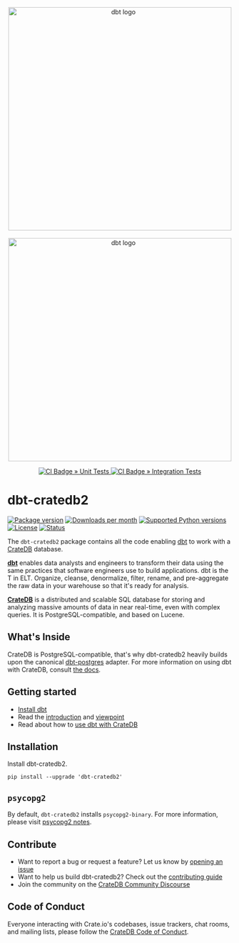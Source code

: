 <p align="center">
  <img src="https://raw.githubusercontent.com/dbt-labs/dbt/ec7dee39f793aa4f7dd3dae37282cc87664813e4/etc/dbt-logo-full.svg" alt="dbt logo" width="500"/>
  <br/><br/>
  <img src="https://github.com/user-attachments/assets/70485bb9-9809-46ce-a189-858676780b2b" alt="dbt logo" width="500"/>
</p>
<p align="center">
  <a href="https://github.com/crate/dbt-cratedb2/actions/workflows/unit-tests.yml">
    <img src="https://github.com/crate/dbt-cratedb2/actions/workflows/unit-tests.yml/badge.svg?event=push" alt="CI Badge » Unit Tests"/>
  </a>
  <a href="https://github.com/crate/dbt-cratedb2/actions/workflows/integration-tests.yml">
    <img src="https://github.com/crate/dbt-cratedb2/actions/workflows/integration-tests.yml/badge.svg?event=push" alt="CI Badge » Integration Tests"/>
  </a>
</p>

# dbt-cratedb2

[![Package version][badge-package-version]][project-pypi]
[![Downloads per month][badge-downloads-per-month]][project-downloads]
[![Supported Python versions][badge-python-versions]][project-pypi]
[![License][badge-license]][project-license]
[![Status][badge-status]][project-pypi]

The `dbt-cratedb2` package contains all the code enabling [dbt] to work with a
[CrateDB] database.

**[dbt]** enables data analysts and engineers to transform their data using the
same practices that software engineers use to build applications.
dbt is the T in ELT. Organize, cleanse, denormalize, filter, rename, and
pre-aggregate the raw data in your warehouse so that it's ready for analysis.

**[CrateDB]** is a distributed and scalable SQL database for storing and
analyzing massive amounts of data in near real-time, even with complex queries.
It is PostgreSQL-compatible, and based on Lucene.

## What's Inside

CrateDB is PostgreSQL-compatible, that's why dbt-cratedb2
heavily builds upon the canonical [dbt-postgres] adapter.
For more information on using dbt with CrateDB,
consult [the docs].

## Getting started

- [Install dbt](https://docs.getdbt.com/docs/core/installation-overview)
- Read the [introduction](https://docs.getdbt.com/docs/introduction/) and
  [viewpoint](https://docs.getdbt.com/community/resources/viewpoint)
- Read about how to [use dbt with CrateDB]

## Installation
Install dbt-cratedb2.
```shell
pip install --upgrade 'dbt-cratedb2'
```

## `psycopg2`
By default, `dbt-cratedb2` installs `psycopg2-binary`.
For more information, please visit [psycopg2 notes].

## Contribute

- Want to report a bug or request a feature? Let us know by [opening an issue]
- Want to help us build dbt-cratedb2? Check out the [contributing guide]
- Join the community on the [CrateDB Community Discourse]

## Code of Conduct

Everyone interacting with Crate.io's codebases, issue trackers, chat rooms, and
mailing lists, please follow the [CrateDB Code of Conduct].


[contributing guide]: https://github.com/crate/dbt-cratedb2/blob/main/CONTRIBUTING.md
[CrateDB]: https://github.com/crate/crate
[CrateDB Code of Conduct]: https://github.com/crate/crate/blob/master/CODE_OF_CONDUCT.md
[CrateDB Community Discourse]: https://community.cratedb.com/
[dbt]: https://www.getdbt.com/
[dbt-postgres]: https://github.com/dbt-labs/dbt-postgres
[opening an issue]: https://github.com/crate/dbt-cratedb2/issues/new
[psycopg2 notes]: https://github.com/crate/dbt-cratedb2/blob/genesis/docs/psycopg2.md
[the docs]: https://docs.getdbt.com/docs/core/connect-data-platform/cratedb-setup
[use dbt with CrateDB]: https://cratedb.com/docs/guide/integrate/dbt/

[badge-downloads-per-month]: https://pepy.tech/badge/dbt-cratedb2/month
[badge-license]: https://img.shields.io/github/license/crate/dbt-cratedb2.svg
[badge-package-version]: https://img.shields.io/pypi/v/dbt-cratedb2.svg
[badge-python-versions]: https://img.shields.io/pypi/pyversions/dbt-cratedb2.svg
[badge-status]: https://img.shields.io/pypi/status/dbt-cratedb2.svg
[project-downloads]: https://pepy.tech/project/dbt-cratedb2/
[project-license]: https://github.com/crate/dbt-cratedb2/blob/main/LICENSE
[project-pypi]: https://pypi.org/project/dbt-cratedb2

